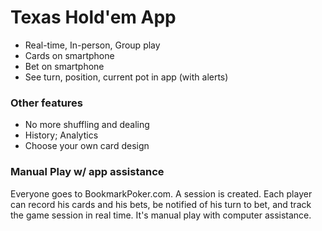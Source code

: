 # Texas Hold'em App

* Real-time, In-person, Group play
* Cards on smartphone
* Bet on smartphone
* See turn, position, current pot in app (with alerts)

### Other features
* No more shuffling and dealing
* History; Analytics
* Choose your own card design

### Manual Play w/ app assistance
Everyone goes to BookmarkPoker.com. A session is created. Each player can record his cards and his bets, be notified of his turn to bet, and track the game session in real time. It's manual play with computer assistance.
